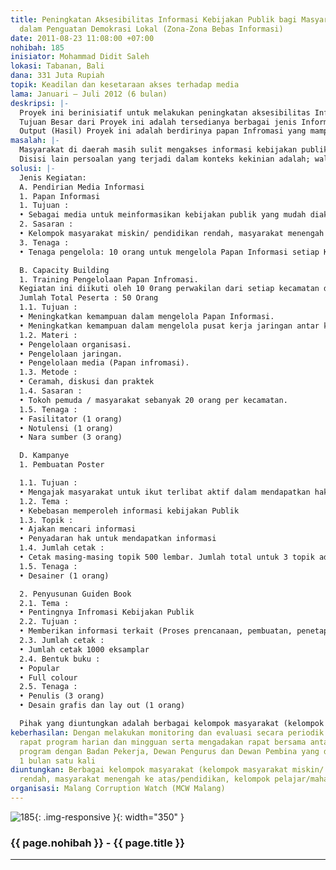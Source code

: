 ```yaml
---
title: Peningkatan Aksesibilitas Informasi Kebijakan Publik bagi Masyarakat Marginal
  dalam Penguatan Demokrasi Lokal (Zona-Zona Bebas Informasi)
date: 2011-08-23 11:08:00 +07:00
nohibah: 185
inisiator: Mohammad Didit Saleh
lokasi: Tabanan, Bali
dana: 331 Juta Rupiah
topik: Keadilan dan kesetaraan akses terhadap media
lama: Januari – Juli 2012 (6 bulan)
deskripsi: |-
  Proyek ini berinisiatif untuk melakukan peningkatan aksesibilitas Informasi Kebijakan Publik bagi masyarakat marginal. Tujuannya, agar masyarakat marginal dan kelompok tertentu lebih mudah mengakses informasi kebijakan publik. Dengan demikian, masyarakat marginal dan kelompok tersebut mampu mengadvokasi kebijakan-kebijakan pemerintah daerah yang tidak memihak rakyat.
  Tujuan Besar dari Proyek ini adalah tersedianya berbagai jenis Informasi Kebijakan Publik yang bisa diakses oleh masyarakat marginal.
  Output (Hasil) Proyek ini adalah berdirinya papan Infromasi yang mampu menginformasi berbagai jenis informasi kebijakan publik kepada masyarakat, terpenuhinya kebutuhan berbagai kelompok masyarakat akan informasi kebijakan publik, dan adanya jaringan kerja diantara berbagai kelompok masyarakat yang mampu mengadvokasi kebijakan-kebijakan pemerintah yang tidak memihak rakyat.
masalah: |-
  Masyarakat di daerah masih sulit mengakses informasi kebijakan publik walaupun teknologi saat ini sudah berkembang dengan pesat. Hal ini diperkuat dengan adanya data lapangan yang diperoleh oleh Malang Corruption Watch (MCW). Berdasarkan data tersebut, dari keseluruhan permohonan informasi, terkait dengan informasi kebijakan publik yang diajukan oleh MCW, hanya 3 dari 19 lembaga publik saja yang bersedia memberikan informasi.
  Disisi lain persoalan yang terjadi dalam konteks kekinian adalah; walaupun informasi begitu mudah diakses melalui teknologi, akan tetapi masih banyak masyarakat di daerah yang tidak mampu mengakses informasi tersebut. Hal ni disebabkan, akses informasi melalui teknologi masih terpusat di beberapa wilayah dan kelompok tertentu saja
solusi: |-
  Jenis Kegiatan:
  A. Pendirian Media Informasi
  1. Papan Informasi
  1. Tujuan :
  • Sebagai media untuk meinformasikan kebijakan publik yang mudah diakses oleh masyarakat.
  2. Sasaran :
  • Kelompok masyarakat miskin/ pendidikan rendah, masyarakat menengah ke atas/pendidikan, kelompok pelajar/mahasiswa.
  3. Tenaga :
  • Tenaga pengelola: 10 orang untuk mengelola Papan Informasi setiap Kecamatan. Jumlah total ada 50 orang.

  B. Capacity Building
  1. Training Pengelolaan Papan Infromasi.
  Kegiatan ini diikuti oleh 10 0rang perwakilan dari setiap kecamatan di Kota Malang (Kecamtan Klojen, kec. Blimbing, Kec. Lowokwaru, Kec. Sukun dan Kec. Kedung Kandang ). Pasca mengikuti pelatihan ini, peserta akan di kelompokkan menjadi Kelompok Masyarakat Pengelola Papan Informasi (KMPPI).
  Jumlah Total Peserta : 50 Orang
  1.1. Tujuan :
  • Meningkatkan kemampuan dalam mengelola Papan Informasi.
  • Meningkatkan kemampuan dalam mengelola pusat kerja jaringan antar kelompok masyarakat.
  1.2. Materi :
  • Pengelolaan organisasi.
  • Pengelolaan jaringan.
  • Pengelolaan media (Papan infromasi).
  1.3. Metode :
  • Ceramah, diskusi dan praktek
  1.4. Sasaran :
  • Tokoh pemuda / masyarakat sebanyak 20 orang per kecamatan.
  1.5. Tenaga :
  • Fasilitator (1 orang)
  • Notulensi (1 orang)
  • Nara sumber (3 orang)

  D. Kampanye
  1. Pembuatan Poster

  1.1. Tujuan :
  • Mengajak masyarakat untuk ikut terlibat aktif dalam mendapatkan hak akses informasi kebijakan publik.
  1.2. Tema :
  • Kebebasan memperoleh informasi kebijakan Publik
  1.3. Topik :
  • Ajakan mencari informasi
  • Penyadaran hak untuk mendapatkan informasi
  1.4. Jumlah cetak :
  • Cetak masing-masing topik 500 lembar. Jumlah total untuk 3 topik ada 1500 lembar
  1.5. Tenaga :
  • Desainer (1 orang)

  2. Penyusunan Guiden Book
  2.1. Tema :
  • Pentingnya Infromasi Kebijakan Publik
  2.2. Tujuan :
  • Memberikan informasi terkait (Proses prencanaan, pembuatan, penetapan dan pelaksaanaan) kebijakan Publik.
  2.3. Jumlah cetak :
  • Jumlah cetak 1000 eksamplar
  2.4. Bentuk buku :
  • Popular
  • Full colour
  2.5. Tenaga :
  • Penulis (3 orang)
  • Desain grafis dan lay out (1 orang)

  Pihak yang diuntungkan adalah berbagai kelompok masyarakat (kelompok masyarakat miskin/ pendidikan rendah, masyarakat menengah ke atas/pendidikan, kelompok pelajar/mahasiswa)
keberhasilan: Dengan melakukan monitoring dan evaluasi secara periodik melalui mekanisme
  rapat program harian dan mingguan serta mengadakan rapat bersama antara pengelola
  program dengan Badan Pekerja, Dewan Pengurus dan Dewan Pembina yang dilakukan dalam
  1 bulan satu kali
diuntungkan: Berbagai kelompok masyarakat (kelompok masyarakat miskin/ pendidikan
  rendah, masyarakat menengah ke atas/pendidikan, kelompok pelajar/mahasiswa)
organisasi: Malang Corruption Watch (MCW Malang)
---
```


![185](/static/img/hibahcmb/185.png){: .img-responsive }{: width="350" }

### {{ page.nohibah }} - {{ page.title }}

---
